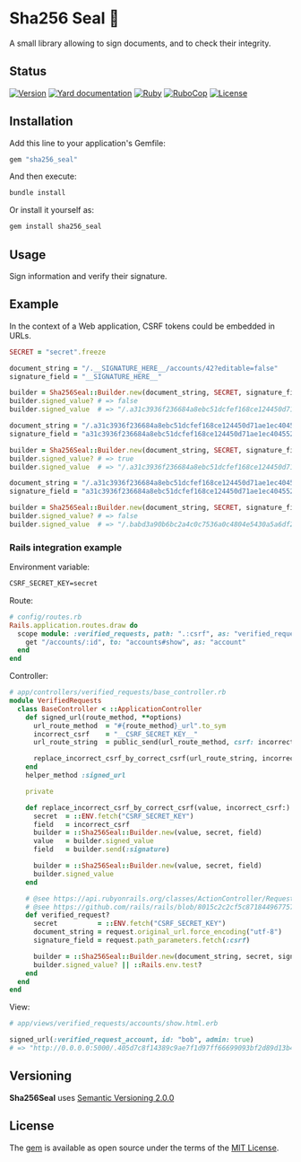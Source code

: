 # Sha256 Seal 🔏

A small library allowing to sign documents, and to check their integrity.

## Status

[![Version](https://img.shields.io/github/v/tag/cyril/sha256_seal.rb?label=Version&logo=github)](https://github.com/cyril/sha256_seal.rb/tags)
[![Yard documentation](https://img.shields.io/badge/Yard-documentation-blue.svg?logo=github)](https://rubydoc.info/github/cyril/sha256_seal.rb/main)
[![Ruby](https://github.com/cyril/sha256_seal.rb/workflows/Ruby/badge.svg?branch=main)](https://github.com/cyril/sha256_seal.rb/actions?query=workflow%3Aruby+branch%3Amain)
[![RuboCop](https://github.com/cyril/sha256_seal.rb/workflows/RuboCop/badge.svg?branch=main)](https://github.com/cyril/sha256_seal.rb/actions?query=workflow%3Arubocop+branch%3Amain)
[![License](https://img.shields.io/github/license/cyril/sha256_seal.rb?label=License&logo=github)](https://github.com/cyril/sha256_seal.rb/raw/main/LICENSE.md)

## Installation

Add this line to your application's Gemfile:

```ruby
gem "sha256_seal"
```

And then execute:

```sh
bundle install
```

Or install it yourself as:

```sh
gem install sha256_seal
```

## Usage

Sign information and verify their signature.

## Example

In the context of a Web application, CSRF tokens could be embedded in URLs.

```ruby
SECRET = "secret".freeze

document_string = "/.__SIGNATURE_HERE__/accounts/42?editable=false"
signature_field = "__SIGNATURE_HERE__"

builder = Sha256Seal::Builder.new(document_string, SECRET, signature_field)
builder.signed_value? # => false
builder.signed_value  # => "/.a31c3936f236684a8ebc51dcfef168ce124450d71ae1ec404552ec9e0090a8db/accounts/42?editable=false"

document_string = "/.a31c3936f236684a8ebc51dcfef168ce124450d71ae1ec404552ec9e0090a8db/accounts/42?editable=false"
signature_field = "a31c3936f236684a8ebc51dcfef168ce124450d71ae1ec404552ec9e0090a8db"

builder = Sha256Seal::Builder.new(document_string, SECRET, signature_field)
builder.signed_value? # => true
builder.signed_value  # => "/.a31c3936f236684a8ebc51dcfef168ce124450d71ae1ec404552ec9e0090a8db/accounts/42?editable=false"

document_string = "/.a31c3936f236684a8ebc51dcfef168ce124450d71ae1ec404552ec9e0090a8db/accounts/42?editable=true"
signature_field = "a31c3936f236684a8ebc51dcfef168ce124450d71ae1ec404552ec9e0090a8db"

builder = Sha256Seal::Builder.new(document_string, SECRET, signature_field)
builder.signed_value? # => false
builder.signed_value  # => "/.babd3a90b6bc2a4c0c7536a0c4804e5430a5a6df27d223c0f0102edb231de590/accounts/42?editable=true"
```

### Rails integration example

Environment variable:

```txt
CSRF_SECRET_KEY=secret
```

Route:

```ruby
# config/routes.rb
Rails.application.routes.draw do
  scope module: :verified_requests, path: ".:csrf", as: "verified_request" do
    get "/accounts/:id", to: "accounts#show", as: "account"
  end
end
```

Controller:

```ruby
# app/controllers/verified_requests/base_controller.rb
module VerifiedRequests
  class BaseController < ::ApplicationController
    def signed_url(route_method, **options)
      url_route_method  = "#{route_method}_url".to_sym
      incorrect_csrf    = "__CSRF_SECRET_KEY__"
      url_route_string  = public_send(url_route_method, csrf: incorrect_csrf, **options)

      replace_incorrect_csrf_by_correct_csrf(url_route_string, incorrect_csrf:)
    end
    helper_method :signed_url

    private

    def replace_incorrect_csrf_by_correct_csrf(value, incorrect_csrf:)
      secret  = ::ENV.fetch("CSRF_SECRET_KEY")
      field   = incorrect_csrf
      builder = ::Sha256Seal::Builder.new(value, secret, field)
      value   = builder.signed_value
      field   = builder.send(:signature)

      builder = ::Sha256Seal::Builder.new(value, secret, field)
      builder.signed_value
    end

    # @see https://api.rubyonrails.org/classes/ActionController/RequestForgeryProtection.html#method-i-verified_request-3F
    # @see https://github.com/rails/rails/blob/8015c2c2cf5c8718449677570f372ceb01318a32/actionpack/lib/action_controller/metal/request_forgery_protection.rb#L333-L341
    def verified_request?
      secret          = ::ENV.fetch("CSRF_SECRET_KEY")
      document_string = request.original_url.force_encoding("utf-8")
      signature_field = request.path_parameters.fetch(:csrf)

      builder = ::Sha256Seal::Builder.new(document_string, secret, signature_field)
      builder.signed_value? || ::Rails.env.test?
    end
  end
end
```

View:

```ruby
# app/views/verified_requests/accounts/show.html.erb

signed_url(:verified_request_account, id: "bob", admin: true)
# => "http://0.0.0.0:5000/.405d7c8f14389c9ae7f1d97ff66699093bf2d89d13b4f4280a35d62f9e616259/accounts/bob?admin=true"
```

## Versioning

__Sha256Seal__ uses [Semantic Versioning 2.0.0](https://semver.org/)

## License

The [gem](https://rubygems.org/gems/sha256_seal) is available as open source under the terms of the [MIT License](https://opensource.org/licenses/MIT).
